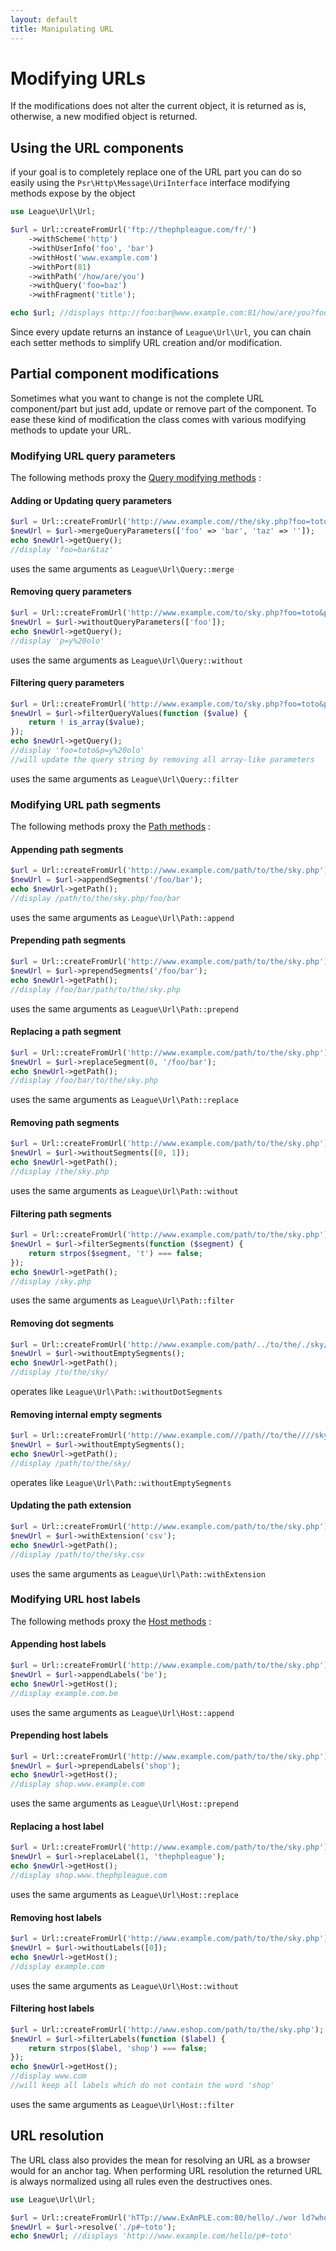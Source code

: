 ```yaml
---
layout: default
title: Manipulating URL
---
```


# Modifying URLs

<p class="message-notice">If the modifications does not alter the current object, it is returned as is, otherwise, a new modified object is returned.</p>

## Using the URL components

if your goal is to completely replace one of the URL part you can do so easily using the `Psr\Http\Message\UriInterface` interface modifying methods expose by the object

~~~php
use League\Url\Url;

$url = Url::createFromUrl('ftp://thephpleague.com/fr/')
	->withScheme('http')
	->withUserInfo('foo', 'bar')
	->withHost('www.example.com')
	->withPort(81)
	->withPath('/how/are/you')
	->withQuery('foo=baz')
	->withFragment('title');

echo $url; //displays http://foo:bar@www.example.com:81/how/are/you?foo=baz#title
~~~

Since every update returns an instance of `League\Url\Url`, you can chain each setter methods to simplify URL creation and/or modification.

## Partial component modifications

Sometimes what you want to change is not the complete URL component/part but just add, update or remove part of the component. To ease these kind of modification the class comes with various modifying methods to update your URL.

### Modifying URL query parameters

The following methods proxy the [Query modifying methods](/dev-master/components/query/#modifying-a-query) :

#### Adding or Updating query parameters

~~~php
$url = Url::createFromUrl('http://www.example.com//the/sky.php?foo=toto#~typo');
$newUrl = $url->mergeQueryParameters(['foo' => 'bar', 'taz' => '']);
echo $newUrl->getQuery();
//display 'foo=bar&taz'
~~~

uses the same arguments as `League\Url\Query::merge`


#### Removing query parameters

~~~php
$url = Url::createFromUrl('http://www.example.com/to/sky.php?foo=toto&p=y+olo#~typo');
$newUrl = $url->withoutQueryParameters(['foo']);
echo $newUrl->getQuery();
//display 'p=y%20olo'
~~~

uses the same arguments as `League\Url\Query::without`

#### Filtering query parameters

~~~php
$url = Url::createFromUrl('http://www.example.com/to/sky.php?foo=toto&p=y+olo#~typo');
$newUrl = $url->filterQueryValues(function ($value) {
	return ! is_array($value);
});
echo $newUrl->getQuery();
//display 'foo=toto&p=y%20olo'
//will update the query string by removing all array-like parameters
~~~

uses the same arguments as `League\Url\Query::filter`

### Modifying URL path segments

The following methods proxy the [Path methods](/dev-master/components/path/#path-normalization) :

#### Appending path segments

~~~php
$url = Url::createFromUrl('http://www.example.com/path/to/the/sky.php');
$newUrl = $url->appendSegments('/foo/bar');
echo $newUrl->getPath();
//display /path/to/the/sky.php/foo/bar
~~~

uses the same arguments as `League\Url\Path::append`

#### Prepending path segments

~~~php
$url = Url::createFromUrl('http://www.example.com/path/to/the/sky.php');
$newUrl = $url->prependSegments('/foo/bar');
echo $newUrl->getPath();
//display /foo/bar/path/to/the/sky.php
~~~

uses the same arguments as `League\Url\Path::prepend`

#### Replacing a path segment

~~~php
$url = Url::createFromUrl('http://www.example.com/path/to/the/sky.php');
$newUrl = $url->replaceSegment(0, '/foo/bar');
echo $newUrl->getPath();
//display /foo/bar/to/the/sky.php
~~~

uses the same arguments as `League\Url\Path::replace`

#### Removing path segments

~~~php
$url = Url::createFromUrl('http://www.example.com/path/to/the/sky.php');
$newUrl = $url->withoutSegments([0, 1]);
echo $newUrl->getPath();
//display /the/sky.php
~~~

uses the same arguments as `League\Url\Path::without`

#### Filtering path segments

~~~php
$url = Url::createFromUrl('http://www.example.com/path/to/the/sky.php');
$newUrl = $url->filterSegments(function ($segment) {
	return strpos($segment, 't') === false;
});
echo $newUrl->getPath();
//display /sky.php
~~~

uses the same arguments as `League\Url\Path::filter`

#### Removing dot segments

~~~php
$url = Url::createFromUrl('http://www.example.com/path/../to/the/./sky/');
$newUrl = $url->withoutEmptySegments();
echo $newUrl->getPath();
//display /to/the/sky/
~~~

operates like `League\Url\Path::withoutDotSegments`

#### Removing internal empty segments

~~~php
$url = Url::createFromUrl('http://www.example.com///path//to/the////sky//');
$newUrl = $url->withoutEmptySegments();
echo $newUrl->getPath();
//display /path/to/the/sky/
~~~

operates like `League\Url\Path::withoutEmptySegments`

#### Updating the path extension

~~~php
$url = Url::createFromUrl('http://www.example.com/path/to/the/sky.php');
$newUrl = $url->withExtension('csv');
echo $newUrl->getPath();
//display /path/to/the/sky.csv
~~~

uses the same arguments as `League\Url\Path::withExtension`

### Modifying URL host labels

The following methods proxy the [Host methods](/dev-master/components/host/#modifying-the-host) :

#### Appending host labels

~~~php
$url = Url::createFromUrl('http://www.example.com/path/to/the/sky.php');
$newUrl = $url->appendLabels('be');
echo $newUrl->getHost();
//display example.com.be
~~~

uses the same arguments as `League\Url\Host::append`

#### Prepending host labels

~~~php
$url = Url::createFromUrl('http://www.example.com/path/to/the/sky.php');
$newUrl = $url->prependLabels('shop');
echo $newUrl->getHost();
//display shop.www.example.com
~~~

uses the same arguments as `League\Url\Host::prepend`

#### Replacing a host label

~~~php
$url = Url::createFromUrl('http://www.example.com/path/to/the/sky.php');
$newUrl = $url->replaceLabel(1, 'thephpleague');
echo $newUrl->getHost();
//display shop.www.thephpleague.com
~~~

uses the same arguments as `League\Url\Host::replace`

#### Removing host labels

~~~php
$url = Url::createFromUrl('http://www.example.com/path/to/the/sky.php');
$newUrl = $url->withoutLabels([0]);
echo $newUrl->getHost();
//display example.com
~~~

uses the same arguments as `League\Url\Host::without`

#### Filtering host labels

~~~php
$url = Url::createFromUrl('http://www.eshop.com/path/to/the/sky.php');
$newUrl = $url->filterLabels(function ($label) {
	return strpos($label, 'shop') === false;
});
echo $newUrl->getHost();
//display www.com
//will keep all labels which do not contain the word 'shop'
~~~

uses the same arguments as `League\Url\Host::filter`

## URL resolution

The URL class also provides the mean for resolving an URL as a browser would for an anchor tag. When performing URL resolution the returned URL is always normalized using all rules even the destructives ones.

~~~php
use League\Url\Url;

$url = Url::createFromUrl('hTTp://www.ExAmPLE.com:80/hello/./wor ld?who=f+3#title');
$newUrl = $url->resolve('./p#~toto');
echo $newUrl; //displays 'http://www.example.com/hello/p#~toto'
~~~
